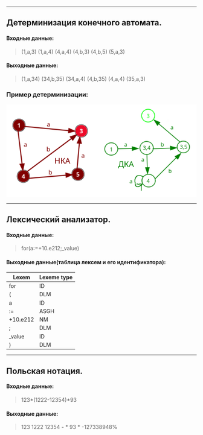 
___

## Детерминизация конечного автомата.
#### Входные данные:
> (1,a,3)  (1,a,4)  (4,a,4)  (4,b,3)  (4,b,5)  (5,a,3)
#### Выходные данные:
> (1,a,34)  (34,b,35)  (34,a,4)  (4,b,35)  (4,a,4)  (35,a,3)
### Пример детерминизации:
![gallery](preview_image/de-termination2.png)

___

## Лексический анализатор.
#### Входные данные:
> for(a:=+10.e212;_value)
#### Выходные данные(таблица лексем и его идентификатора):
|       Lexem       |       Lexeme type     |
|-------------------|:----------------------|
| for               | ID                    |
| (                 | DLM                   |
| a                 | ID                    |
| :=                | ASGH                  |
| +10.e212          | NM                    |
| ;                 | DLM                   |
| _value            | ID                    |
| )                 | DLM                   |

___

## Польская нотация.
#### Входные данные:
> 123*(1222-12354)*93
#### Выходные данные:
> 123 1222 12354 - * 93 *                                                                -127338948%
